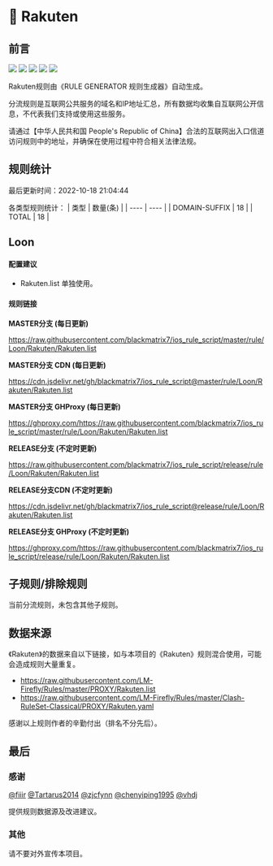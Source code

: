 # 🧸 Rakuten

## 前言

![](https://shields.io/badge/-移除重复规则-ff69b4) ![](https://shields.io/badge/-DOMAIN与DOMAIN--SUFFIX合并-green) ![](https://shields.io/badge/-DOMAIN--SUFFIX间合并-critical) ![](https://shields.io/badge/-DOMAIN--SUFFIX与DOMAIN--KEYWORD合并-blue) ![](https://shields.io/badge/-IP--CIDR(6)合并-blueviolet) 

Rakuten规则由《RULE GENERATOR 规则生成器》自动生成。

分流规则是互联网公共服务的域名和IP地址汇总，所有数据均收集自互联网公开信息，不代表我们支持或使用这些服务。

请通过【中华人民共和国 People's Republic of China】合法的互联网出入口信道访问规则中的地址，并确保在使用过程中符合相关法律法规。

## 规则统计

最后更新时间：2022-10-18 21:04:44

各类型规则统计：
| 类型 | 数量(条)  | 
| ---- | ----  |
| DOMAIN-SUFFIX | 18  | 
| TOTAL | 18  | 


## Loon 

#### 配置建议
- Rakuten.list 单独使用。

#### 规则链接
**MASTER分支 (每日更新)**

https://raw.githubusercontent.com/blackmatrix7/ios_rule_script/master/rule/Loon/Rakuten/Rakuten.list

**MASTER分支 CDN (每日更新)**

https://cdn.jsdelivr.net/gh/blackmatrix7/ios_rule_script@master/rule/Loon/Rakuten/Rakuten.list

**MASTER分支 GHProxy (每日更新)**

https://ghproxy.com/https://raw.githubusercontent.com/blackmatrix7/ios_rule_script/master/rule/Loon/Rakuten/Rakuten.list

**RELEASE分支 (不定时更新)**

https://raw.githubusercontent.com/blackmatrix7/ios_rule_script/release/rule/Loon/Rakuten/Rakuten.list

**RELEASE分支CDN (不定时更新)**

https://cdn.jsdelivr.net/gh/blackmatrix7/ios_rule_script@release/rule/Loon/Rakuten/Rakuten.list

**RELEASE分支 GHProxy (不定时更新)**

https://ghproxy.com/https://raw.githubusercontent.com/blackmatrix7/ios_rule_script/release/rule/Loon/Rakuten/Rakuten.list

## 子规则/排除规则


当前分流规则，未包含其他子规则。

## 数据来源

《Rakuten》的数据来自以下链接，如与本项目的《Rakuten》规则混合使用，可能会造成规则大量重复。

- https://raw.githubusercontent.com/LM-Firefly/Rules/master/PROXY/Rakuten.list
- https://raw.githubusercontent.com/LM-Firefly/Rules/master/Clash-RuleSet-Classical/PROXY/Rakuten.yaml


感谢以上规则作者的辛勤付出（排名不分先后）。

## 最后

### 感谢

[@fiiir](https://github.com/fiiir) [@Tartarus2014](https://github.com/Tartarus2014) [@zjcfynn](https://github.com/zjcfynn) [@chenyiping1995](https://github.com/chenyiping1995) [@vhdj](https://github.com/vhdj)

提供规则数据源及改进建议。

### 其他

请不要对外宣传本项目。